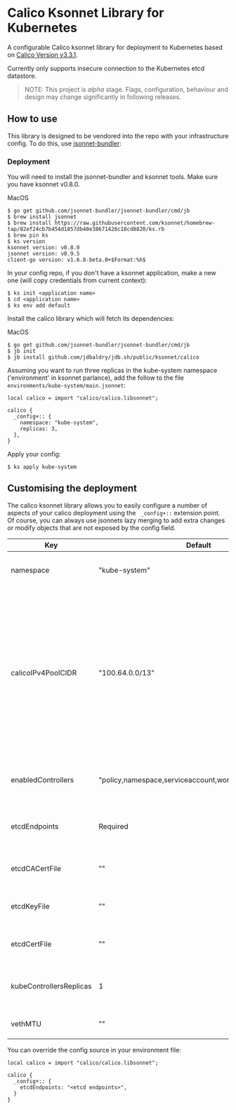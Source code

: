 # Calico Ksonnet Library for Kubernetes
A configurable Calico ksonnet library for deployment to Kubernetes based on [Calico Version v3.3.1](https://docs.projectcalico.org/v3.3/releases#v3.3.1).

Currently only supports insecure connection to the Kubernetes etcd datastore.

> NOTE: This project is *alpha* stage. Flags, configuration, behaviour and design may change significantly in following releases.

## How to use

This library is designed to be vendored into the repo with your infrastructure config.
To do this, use [jsonnet-bundler](https://github.com/jsonnet-bundler/jsonnet-bundler):

### Deployment
You will need to install the jsonnet-bundler and ksonnet tools. Make sure you have ksonnet v0.8.0.

MacOS
```
$ go get github.com/jsonnet-bundler/jsonnet-bundler/cmd/jb
$ brew install jsonnet
$ brew install https://raw.githubusercontent.com/ksonnet/homebrew-tap/82ef24cb7b454d1857db40e38671426c18cd8820/ks.rb
$ brew pin ks
$ ks version
ksonnet version: v0.8.0
jsonnet version: v0.9.5
client-go version: v1.6.8-beta.0+$Format:%h$
```
In your config repo, if you don't have a ksonnet application, make a new one (will copy credentials from current context):

```
$ ks init <application name>
$ cd <application name>
$ ks env add default
```

Install the calico library which will fetch its dependencies:

MacOS
```
$ go get github.com/jsonnet-bundler/jsonnet-bundler/cmd/jb
$ jb init
$ jb install github.com/jdbaldry/jdb.sh/public/ksonnet/calico

```

Assuming you want to run three replicas in the kube-system namespace ('environment' in ksonnet parlance), add the follow to the file `environments/kube-system/main.jsonnet`:

```
local calico = import "calico/calico.libsonnet";

calico {
  _config+:: {
    namespace: "kube-system",
    replicas: 3,
  },
}
```

Apply your config:

```
$ ks apply kube-system
```

## Customising the deployment

The calico ksonnet library allows you to easily configure a number of aspects of your calico deployment using the ` _config+::` extension point. Of course, you can always use jsonnets lazy merging to add extra changes or modify objects that are not exposed by the config field.

| Key | Default | Description |
| --- | ------- | ----------- |
| namespace | "kube-system" | Which namespace to deploy calico to. |
| calicoIPv4PoolCIDR | "100.64.0.0/13" | The default IPv4 pool to create on startup if none exists. Pod IPs will be chosen from this range. Changing this value after installation will have no effect. This should fall within `--cluster-cidr`. |
| enabledControllers | "policy,namespace,serviceaccount,workloadendpoint,node" | The calico-kube-controllers controllers to run. |
| etcdEndpoints | Required | The location of the Calico etcd cluster. |
| etcdCACertFile | "" | Location of the CA certificate for etcd. |
| etcdKeyFile | "" | Location of the client key for etcd. |
| etcdCertFile | "" | Location of the client certificate for etcd. |
| kubeControllersReplicas  | 1 | Number of calico-kube-controllers replicas. |
| vethMTU | "" | CNI MTU Config variable. |


You can override the config source in your environment file:
```
local calico = import "calico/calico.libsonnet";

calico {
  _config+:: {
    etcdEndpoints: "<etcd endpoints>",
  }
}
```
